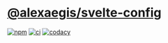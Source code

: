 # [@alexaegis/svelte-config](https://github.com/AlexAegis/js-tooling/tree/master/packages/svelte-config)

[![npm](https://img.shields.io/npm/v/@alexaegis/svelte-config/latest)](https://www.npmjs.com/package/@alexaegis/svelte-config)
[![ci](https://github.com/AlexAegis/js-tooling/actions/workflows/cicd.yml/badge.svg)](https://github.com/AlexAegis/js-tooling/actions/workflows/cicd.yml)
[![codacy](https://app.codacy.com/project/badge/Grade/7939332dc9454dc1b0529e720ff902e6)](https://www.codacy.com/gh/AlexAegis/js-tooling/dashboard?utm_source=github.com&utm_medium=referral&utm_content=AlexAegis/js-tooling&utm_campaign=Badge_Grade)
